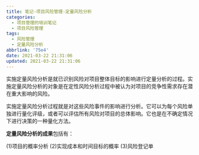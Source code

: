 ```yaml
---
title: 笔记-项目风险管理-定量风险分析
categories:
  - 项目管理的培训笔记
  - 项目风险管理
tags:
  - 风险管理
  - 定量风险分析
abbrlink: '75e4'
date: 2021-03-22 21:31:06
updated: 2021-03-22 21:31:06
---
```



实施定量风险分析是就已识别风险对项目整体目标的影响进行定量分析的过程。实施定量风险分析的对象是在定性风险分析过程中被认为对项目的竞争性需求存在潜在重大影响的风险。

实施定量风险分析过程就是对这些风险事件的影响进行分析。它可以为每个风险单独进行量化评级，或者可以评估所有风险对项目的总体影响。它也是在不确定情况下进行决策的一种量化方法。

**定量风险分析的成果**包括有：

(1)项目的概率分析
(2)实现成本和时间目标的概率
(3)风险登记单
